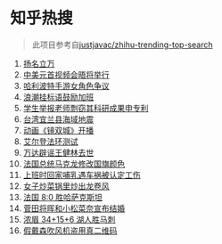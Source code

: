 # 知乎热搜

> 此项目参考自[justjavac/zhihu-trending-top-search](https://github.com/justjavac/zhihu-trending-top-search/blob/main/utils.ts)

<!-- BEGIN -->
  <!-- 最后更新时间:Tue Nov 16 2021 04:14:04 GMT+0000 (Coordinated Universal Time) -->
  1. [扬名立万](https://www.zhihu.com/search?q=扬名立万)
1. [中美元首视频会晤将举行](https://www.zhihu.com/search?q=中美会晤)
1. [哈利波特手游女角色争议](https://www.zhihu.com/search?q=哈利波特魔法觉醒)
1. [浪潮挂标语鼓励加班](https://www.zhihu.com/search?q=浪潮集团)
1. [学生举报老师剽窃其科研成果申专利](https://www.zhihu.com/search?q=老师剽窃学生科研成果)
1. [台湾宜兰县海域地震](https://www.zhihu.com/search?q=台湾宜兰县地震)
1. [动画《镜双城》开播](https://www.zhihu.com/search?q=镜双城)
1. [艾尔登法环测试](https://www.zhihu.com/search?q=艾尔登法环)
1. [万达辟谣王健林去世](https://www.zhihu.com/search?q=王健林去世)
1. [法国总统马克龙修改国旗颜色](https://www.zhihu.com/search?q=马克龙)
1. [上班时回家哺乳遇车祸被认定工伤](https://www.zhihu.com/search?q=工伤认定)
1. [女子炒菜锅里炒出龙卷风](https://www.zhihu.com/search?q=炒菜锅里炒出龙卷风)
1. [法国 8:0 胜哈萨克斯坦](https://www.zhihu.com/search?q=法国进军世界杯)
1. [菅田将晖和小松菜奈宣布结婚](https://www.zhihu.com/search?q=菅田将晖)
1. [浓眉 34+15+6 湖人胜马刺](https://www.zhihu.com/search?q=湖人)
1. [假戴森吹风机盗用真二维码](https://www.zhihu.com/search?q=假戴森吹风机)
  <!-- END -->